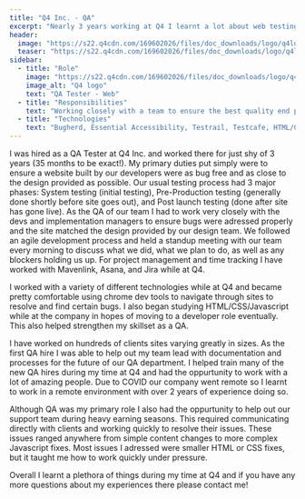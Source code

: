 ```yaml
---
title: "Q4 Inc. - QA"
excerpt: "Nearly 3 years working at Q4 I learnt a lot about web testing, web dev,  and agile development just to name a few things."
header:
  image: "https://s22.q4cdn.com/169602026/files/doc_downloads/logo/q4logo-acknowledgement.png"
  teaser: "https://s22.q4cdn.com/169602026/files/doc_downloads/logo/q4logo-acknowledgement.png"
sidebar:
  - title: "Role"
    image: "https://s22.q4cdn.com/169602026/files/doc_downloads/logo/q4logo-acknowledgement.png"
    image_alt: "Q4 logo"
    text: "QA Tester - Web"
  - title: "Responsibilities"
    text: "Working closely with a team to ensure the best quality end product reaches the client."
  - title: "Technologies"
    text: "Bugherd, Essential Accessibility, Testrail, Testcafe, HTML/CSS/Javascript, Slack, Zoom, Asana, Jira, Browserstack, Salesforce, Mavenlink, Confluence, Google suite, VS Code"
---
```


I was hired as a QA Tester at Q4 Inc. and worked there for just shy of 3 years (35 months to be exact!). My primary duties put simply were to ensure a website built by our developers were as bug free and as close to the design provided as possible. Our usual testing process had 3 major phases: System testing (initial testing), Pre-Production testing (generally done shortly before site goes out), and Post launch testing (done after site has gone live). As the QA of our team I had to work very closely with the devs and implementation managers to ensure bugs were adressed properly and the site matched the design provided by our design team. We followed an agile development process and held a standup meeting with our team every morning to discuss what we did, what we plan to do, as well as any blockers holding us up. For project management and time tracking I have worked with Mavenlink, Asana, and Jira while at Q4.

I worked with a variety of different technologies while at Q4 and became pretty comfortable using chrome dev tools to navigate through sites to resolve and find certain bugs. I also began studying HTML/CSS/Javascript while at the company in hopes of moving to a developer role eventually. This also helped strengthen my skillset as a QA.

I have worked on hundreds of clients sites varying greatly in sizes. As the first QA hire I was able to help out my team lead with documentation and processes for the future of our QA department. I helped train many of the new QA hires during my time at Q4 and had the oppurtunity to work with a lot of amazing people. Due to COVID our company went remote so I learnt to work in a remote environment with over 2 years of experience doing so.

Although QA was my primary role I also had the oppurtunity to help out our support team during heavy earning seasons. This required communicating directly with clients and working quickly to resolve their issues. These issues ranged anywhere from simple content changes to more complex Javascript fixes. Most issues I adressed were smaller HTML or CSS fixes, but it taught me how to work quickly under pressure. 

Overall I learnt a plethora of things during my time at Q4 and if you have any more questions about my experiences there please contact me!